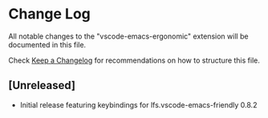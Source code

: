 # Change Log
All notable changes to the "vscode-emacs-ergonomic" extension will be documented in this file.

Check [Keep a Changelog](http://keepachangelog.com/) for recommendations on how to structure this file.

## [Unreleased]
- Initial release featuring keybindings for lfs.vscode-emacs-friendly 0.8.2